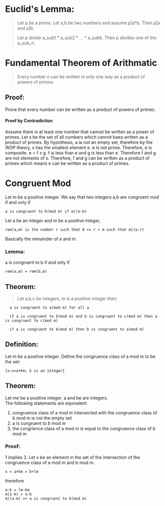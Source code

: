 # Euclid's Lemma:

> Let p be a prime. Let a,b be two numbers and assume
  p|a*b. Then p|a and p|b.

> Let p divide a_sub1 *  a_sub2 * ... * a_subk. Then p divides one of the a_sub_n.


# Fundamental Theorem of Arithmatic

> Every number n can be written in only one way as a product of powers of primes.

## Proof:

Prove that every number can be written as a product of powers of primes.

#### Proof by Contradiction

Assume there is at least one number that cannot be written as a power of primes.
Let s be the set of all numbers which cannot baea written as a product of primes.
By hypothesis, a ia not an empty set, therefore by the WOP theory, s has the smallest
element e. e is not prime. Therefore, e is composite. e = f x g. f is less than e and
g is less than e. Therefore f and g are not elements of s. Therefore, f and g can be
written as a product of primes which means e can be written as a product of primes.

# Congruent Mod

Let m be a positive integer. We say that two integers a,b are congruent mod if and
only if

    a is congruent to b(mod m) if m|(a-b)

Let a be an integer and m be a positive integer,

    rem(a,m) is the number r such that 0 <= r < m such that m|(a-r)

Basically the remainder of a and m.

### Lemma:

a is congruent to b if and only if 

>   
    rem(a,m) = rem(b,m)

## Theorem:

> Let a,b,c be integers, m is a positive integer then:  

      a is congruent to a(mod m) for all a  

      if a is congruent to b(mod m) and b is congruent to c(mod m) then a is congruent to c(mod m)  

      if a is congruent to b(mod m) then b is congruent to a(mod m)

## Definition:

Let m be a positive integer. Define the congruence class of a mod m to be the set: 

    {x:x=a+km; k is an integer}

## Theorem:

Let me be a positive integer, a and be are integers.  
The following statements are equivalent:

1. congruence class of a mod m intersected with the congruence class of b mod m is not the empty set
2. a is congruent to b mod m
3. the congrience class of a mod m is equal to the congruence class of b mod m

### Proof:

1 implies 2. Let x be an element in the set of the intersection of the congruence class of a mod m and 
b mod m.  

    x = a+km = b+lm

therefore  

    a-b = lm-km  
    m(1-k) = a-b  
    m|(a-m) => a is congruent to b(mod m)



